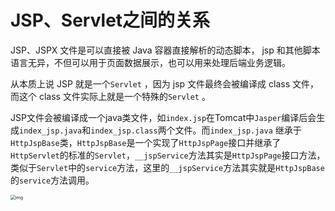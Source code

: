 # JSP、Servlet之间的关系

JSP、JSPX 文件是可以直接被 Java 容器直接解析的动态脚本， jsp 和其他脚本语言无异，不但可以用于页面数据展示，也可以用来处理后端业务逻辑。

从本质上说 JSP 就是一个`Servlet` ，因为 jsp 文件最终会被编译成 class 文件，而这个 class 文件实际上就是一个特殊的`Servlet` 。

JSP文件会被编译成一个java类文件，如`index.jsp`在Tomcat中`Jasper`编译后会生成`index_jsp.java`和`index_jsp.class`两个文件。而`index_jsp.java` 继承于`HttpJspBase`类，`HttpJspBase`是一个实现了`HttpJspPage`接口并继承了`HttpServlet`的标准的`Servlet`，`__jspService`方法其实是`HttpJspPage`接口方法，类似于`Servlet`中的`service`方法，这里的`__jspService`方法其实就是`HttpJspBase`的`service`方法调用。

<img src="https://javasec.oss-cn-hongkong.aliyuncs.com/images/17.png" alt="img" style="zoom: 50%;" />
